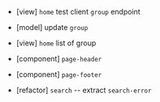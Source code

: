 - [view] `home` test client `group` endpoint

- [model] update `group`

- [view] `home` list of group

- [component] `page-header`
- [component] `page-footer`

- [refactor] `search` -- extract `search-error`
